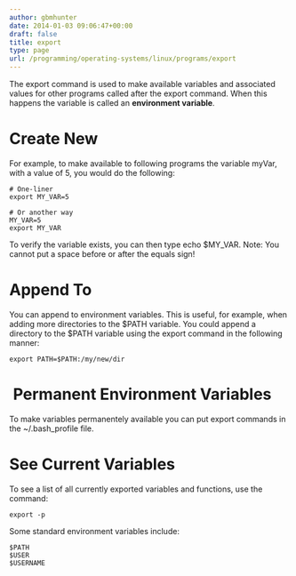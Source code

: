 ```yaml
---
author: gbmhunter
date: 2014-01-03 09:06:47+00:00
draft: false
title: export
type: page
url: /programming/operating-systems/linux/programs/export
---
```


The export command is used to make available variables and associated values for other programs called after the export command. When this happens the variable is called an **environment variable**.


# Create New


For example, to make available to following programs the variable myVar, with a value of 5, you would do the following:

    
    # One-liner
    export MY_VAR=5
    
    # Or another way
    MY_VAR=5
    export MY_VAR


To verify the variable exists, you can then type echo $MY_VAR. Note: You cannot put a space before or after the equals sign!


# Append To


You can append to environment variables. This is useful, for example, when adding more directories to the $PATH variable. You could append a directory to the $PATH variable using the export command in the following manner:

    
    export PATH=$PATH:/my/new/dir




#  Permanent Environment Variables


To make variables permanentely available you can put export commands in the ~/.bash_profile file.


# See Current Variables


To see a list of all currently exported variables and functions, use the command:

    
    export -p


Some standard environment variables include:

    
    $PATH
    $USER
    $USERNAME



